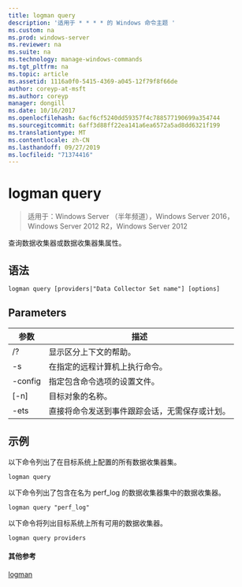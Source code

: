 ```yaml
---
title: logman query
description: '适用于 * * * * 的 Windows 命令主题 '
ms.custom: na
ms.prod: windows-server
ms.reviewer: na
ms.suite: na
ms.technology: manage-windows-commands
ms.tgt_pltfrm: na
ms.topic: article
ms.assetid: 1116a0f0-5415-4369-a045-12f79f8f66de
author: coreyp-at-msft
ms.author: coreyp
manager: dongill
ms.date: 10/16/2017
ms.openlocfilehash: 6acf6cf5240dd59357f4c788577190699a354744
ms.sourcegitcommit: 6aff3d88ff22ea141a6ea6572a5ad8dd6321f199
ms.translationtype: MT
ms.contentlocale: zh-CN
ms.lasthandoff: 09/27/2019
ms.locfileid: "71374416"
---
```

# <a name="logman-query"></a>logman query

>适用于：Windows Server （半年频道），Windows Server 2016，Windows Server 2012 R2，Windows Server 2012

查询数据收集器或数据收集器集属性。  

## <a name="syntax"></a>语法  
```  
logman query [providers|"Data Collector Set name"] [options]  
```  
## <a name="parameters"></a>Parameters  

|     参数      |                                 描述                                  |
|--------------------|------------------------------------------------------------------------------|
|         /?         |                       显示区分上下文的帮助。                       |
| -s <computer name> |            在指定的远程计算机上执行命令。             |
|  -config <value>   |           指定包含命令选项的设置文件。            |
|    [-n] <name>     |                          目标对象的名称。                          |
|        -ets        | 直接将命令发送到事件跟踪会话，无需保存或计划。 |

## <a name="BKMK_examples"></a>示例  
以下命令列出了在目标系统上配置的所有数据收集器集。  
```  
logman query  
```  
以下命令列出了包含在名为 perf_log 的数据收集器集中的数据收集器。  
```  
logman query "perf_log"  
```  
以下命令将列出目标系统上所有可用的数据收集器。  
```  
logman query providers  
```  
#### <a name="additional-references"></a>其他参考  
[logman](logman.md)  
